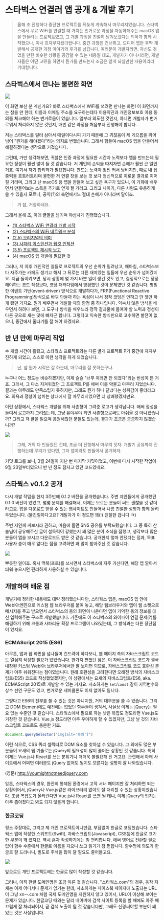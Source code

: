 # 스타벅스 연결러 앱 공개 & 개발 후기

> 올해 초 진행하다 중단한 프로젝트를 뒤늦게 계속해서 마무리지었습니다. 스타벅스에서 무료 WiFi를 연결할 때 거치는 번거로운 과정을 자동화해주는 macOS 앱을 만들려는 프로젝트였고, 그 개발 과정을 친절히 남겨보겠다는 의욕과 함께 시작했으나, 이내 흐지부지됐더랍니다. 중간 과정은 건너뛰고, 드디어 앱만 후딱 개발해서 공개한  과정 이야기와 후기를 남깁니다. 여러분이 개발자라면, 자신도 겪었을 만한 비슷한 상황을 공감할 수 있는 내용일 테고, 개발자가 아니시라면, 개발자들은 어떤 고민을 하면서 뭔가를 만드는지 조금은 알게 되실만한 내용이리라 기대합니다.

## 스타벅스에서 만나는 불편한 화면

![](starworks/starbucks-captive-01.png)

이 화면 보신 분 계신가요? 바로 스타벅스에서 WiFi를 쓰려면 만나는 화면! 이 화면까지는 참을 만 한데, 이름과 이메일 주소를 요구하는데다 이용약관과 개인정보보호 이용 동의를 체크해야 하는 번거로움이 있습니다. 일부러 의도한 것인지, 아니면 개발자가 번거로워서 처리하지 않은 것인지, 매번 같은 과정을 처음부터 진행해야 합니다.

저는 스타벅스를 일터 삼아서 매일이다시피 가기 때문에 그 귀찮음이 제 게으름을 뛰어넘어 "뭔가를 해야겠다"라는 의지로 변했습니다. 그래서 힘들여 macOS 앱을 만들어서 해결하겠다는 생각으로 커졌습니다.

그런데, 가만 생각해보면, 귀찮은 인증 과정에 필요한 시간과 노력보다 앱을 만드는데 필요한 정성이 훨씬 많이 들 것 같습니다. 저 개인의 손익을 따지자면 손해가 훨씬 큰 일인 거죠. 여기서 자기 합리화가 필요합니다. 만드는 노력이 훨씬 커서 낭비지만, 때로 내 집중력을 흐트러트리며 불편한 저 연결 창을 보는 것 보다 정신적으로 이로운 결과로 이어질 거라며, 그리고 난 macOS 용 앱을 만들어 보고 싶은 욕구가 있으니, 이 기회에 배우면서 만들어보는 소득을 추가로 얻게 될 거라고. 그리고 나아가, 다른 사람도 유용하게 쓸 수 있을지 모르니, 공익(?)의 측면에서느 절대 손해가 아니라며 말이죠.

> 거 참, 거창하네요.

그래서 올해 초, 아래 글들을 남기며 야심차게 진행했습니다.

* [(1) 스타벅스 WiFi 연결러 개발 시작](https://goo.gl/DPY6UD)
* [(2) 스타벅스의 WiFi 네트워크 분석](https://goo.gl/5iYVST)
* [(2.5) 오리지널의 의미](https://goo.gl/1nGfW3)
* [(3) 사파리 익스텐션과 웹킷 인젝션 ](https://goo.gl/dKc4md)
* [(3.5) 프로젝트 재시작 보고 ](https://goo.gl/nnWsQQ)
* [(4) macOS 앱 개발에 필요한 것](https://goo.gl/H121zk)

그러나, 저 이후 개인적인 일들로 프로젝트의 우선 순위가 밀려났고, 때마침, 스타벅스보다 자주가는 카페도 생기고 해서 그 뒤로는 다른 재미있는 일들에 우선 순위가 넘어갔지요. 지금 돌이켜보면, 당시 상황에 몇 가지 바쁜 일이 생긴 것도 있고, 결정적으로는 당장 해야하는 코드 작성보다, 코딩 패러다임에서 방황했던 것이 문제였던 것 같습니다. 평범한 이벤트 기반(event-driven) 방식으로 개발하다가, FRP(Functional Reactive Programming)방식으로 바꿔 만들까 하는 욕심이 나서 정작 코딩은 안하고 딴 짓만 하게 됐던 거지요. 뭔가 배우면서 개발할 때의 함정 중 하나입니다. 익숙치 않은 방식을 배우면서 하려다 보면, 그 도구나 방식을 배우느라 정작 결과물에 들여야 할 노력과 정성이 다른 곳으로 새는 덫에 빠지곤 합니다. 그렇다고 익숙한 방식만으로 고수하면 발전이 없으니, 중간에서 줄타기를 잘 해야 하겠지요.

## 반 년 만에 마무리 작업

수 개월 시간이 흘렀고, 스타웍스 프로젝트와는 다른 별개 프로젝트 P가 중간에 지지부진하게 되었고, 스스로 이런 생각을 하게 되었습니다.

> 난, 참 뭔가 시작은 잘 하는데, 마무리를 잘 못하는구나.

누구나 어느 정도는 비슷하겠지만, 이제 슬슬 "너무 이러면 안 되겠다"라는 반성이 든 거죠. 그래서, 그 다소 지겨워졌던 그 프로젝트 P를 애써 이를 악물고 마무리 지었습니다. 결과는 아무래도 만족스럽지 못하지만, 그래도 뭔가 하나 끝냈다는 성취감이 좋더라고요. 의욕과 정성이 넘치는 상태에서 잘 마무리지었으면 더 상쾌했겠지만요.

이런 상황에서, 스타웍스 개발을 위해 사촌형이 그려준 로고가 생각납니다. 애써 정성을 들여서 로고까지 그려줬는데, 그냥 유야무야 되면 사촌형으로써도 아쉬울 것 아니겠습니까? 그리고 저 글을 읽으며 응원해줬던 분들도 있는데, 결과가 조금은 궁금하지 않겠습니까?

![](starworks/starworks-logo.png)

> 그래, 거의 다 만들었던 건데, 조금 더 진행해서 마무리 짓자. 개발기 공유까지 진행하는데 무리가 있다면, 그저 앱이라도 만들어서 공개하자.

커밋 로그를 보니, 3월 24일이 지난 번 마지막 커밋이었고, 이번에 다시 시작한 작업이 9월 23일부터였으니 반 년 정도 잠자고 있던 코드였네요.

## 스타웍스 v0.1.2 공개

다시 개발 작업을 한지 3주만에 0.1.2 버전을 공개했습니다. 주변 지인들에게 공개했던 0.1.0 버전이 있었고, 몇몇 문제를 해결해서, 이제는 모르는 분들이 써도 괜찮을 것 같더라고요. 앱을 다운로드 받을 수 있는 웹사이트도 만들어서 나름 친절한 설명과 함께 올려두었습니다. (불친절하다고요? 개발자가 이 정도면 꽤(!) 친절한 겁니다 ㅋ)

주변 지인께 써보시라 권하고, 마음에 들면 SNS 공유를 부탁드렸습니다.  그 중 특히 산솔님이 공유해주신 글이 설득력이 강했는지 꽤 많은 분이 소식을 접했고, 생각보다 많은 분들이 앱을 보시고 다운로드도 받은 것 같습니다. 공개한지 얼마 안됐다는 점과, 목표 사용자 층이 매우 얇다는 점을 고려하면 꽤 많이 받아주신 것 같습니다.

![](starworks/starworks.com.png)

뿌듯한 일이죠. 혹시 맥북(프로)를 쓰시면서 스타벅스에 자주 가신다면, 해당 앱 깔아서 띄워 놓으시면 편리하게 사용하실 수 있습니다.

## 개발하며 배운 점

개발기에 정리한 내용에도 대략 정리했습니다만, 스타웍스 앱은, macOS 앱 안에 WebKit엔진으로 커스텀 웹 브라우저를 붙여 놓고, 해당 웹브라우저와 앱이 웹 소켓으로 메시지를 주고 받으면서 스타벅스의 동의 화면이 나온다면 앱이 기억한 동의 정보를 대신 입력해주는 구조로 개발했습니다. 기존에도 이 스타벅스의 와이파이 연결 문제(?)를 해결하기 위해 크롬과 사파리용 확장 프로그램이 나와있는데, 그 방식과는 다른 장단점이 있지요.

###  ECMAScript 2015 (ES6)

아무튼, 앱과 웹 화면을 넘나들며 건드려야 하다보니, 웹 페이지 측의 자바스크립트 코드도 열심히 작성할 필요가 있었습니다. 한가지 편했던 점은, 이 자바스크립트 코드가 결국 내장된 커스텀 WebKit 브라우저에서만 잘 보이면 되므로, 자바스크립트 코드 호환성 문제가 아주 쉬워진다는 점이였습니다. 원래 호환성을 고려한다면 오래전 방식의 자바스크립트(ES5) 코드로 작성했었겠지만, 이 상황에서는 요새의 자바스크립트(ES6, aka. ECMAScript 2015)로 개발할 수 있는 거지요. 사소하게는 `let`/`const` 같이 지역변수와 상수 선언 구문도 있고, 번거로운 세미콜론도 이제 없어도 됩니다.

그렇다고 ES6의 전부를 쓸 수 있는 것은 아니지만, 거의 대부분을 쓸 수 있습니다. 그리고 DOM Element에도 예전에는 없었던 함수들이 생겨서, 사실상 이제는 jQuery는 필요 없는 수준인 것 같습니다. 스타웍스에서 필요로 하는 낮은 복잡도 정도라면 Vue.js도 거창한 것 같습니다. Vue.js 정도라면 아주 우아하게 할 수 있겠지만, 그냥 날 것의 자바스크립트 코드로도 충분한 거죠.

``` javascript
document.querySelector("img[alt='동의']")
```

이런 식으로, CSS 쿼리 셀렉터로 DOM 요소를 찾아낼 수 있습니다. 그 외에도 많은 부분들이 요새의 웹 기술로는 jQuery의 필요성이 많이 줄어든 상황인 것 같습니다. 특히 이제는 Vue.js나 React를 쓰는 분위기니 더더욱 불필요해 진 거고요. 관련해서 아래 사이트에서 어쩌면 여러분도 jQuery 없어도 될지도 모른다는 설명이 잘 나와있습니다.

(영문) http://youmightnotneedjquery.com

암튼, 스타웍스의 경우, 완전히 통제된 환경에서 고작 서너 페이지만 잘 처리하면 되는 상황이어서, jQuery나 Vue.js같은 라이브러리 없이도 잘 처리할 수 있는 상황이었습니다. 조금 복잡도가 올라간다면 Vue.js나 React를 쓰면 될 테니, 이제 jQuery의 입지는 아주 좁아졌다고 봐도 되지 않을까 합니다.

### 한글코딩

평소 주장대로, 그리고 제 개인 프로젝트이니만큼, 부담없이 한글로 코딩했습니다. 스타웍스 앱에 작성한 스위프트(Swift), 자바스크립트(Javascript), CSS등에 한글로 표기한 부분이 꽤 있지요. 역시 혼자 작성하기에는 참 편리합니다. 애써 영어로 전환할 필요 없이 함수 수준에서 한글로 이름을 지으니 쓰고 읽기가 참 편합니다. 함수명에 의도가 한글로 잘 드러나니, 별도로 주석을 많이 달 필요도 줄어들고요.

![](starworks/ko-js-code.png)

앞으로도 개인 프로젝트에는 한글로 많이 작성할 것 같습니다.

그러나, 아직 한글 도메인명은 조금 이른 것 같습니다. "스타웍스.com"의 경우, 동작 자체는 이제 어디서나 문제가 없기는 한데, 사소하게는 페이스북 페이지에 노출되는 URL이 그냥 xn--.com 처럼 국제 도메인명을 지원하지 않고 있어서, URL이 이상해 보이는 문제가 있습니다. 한글코딩 때와는 달리 네이버에 검색 사이트 등록을 할 때에도 아주 매끄럽게 잘 처리되어서, 곧 검색 노출이 될 것 같습니다만, 그래도 신경써야할 부분이 꽤 있는 것은 사실입니다.
